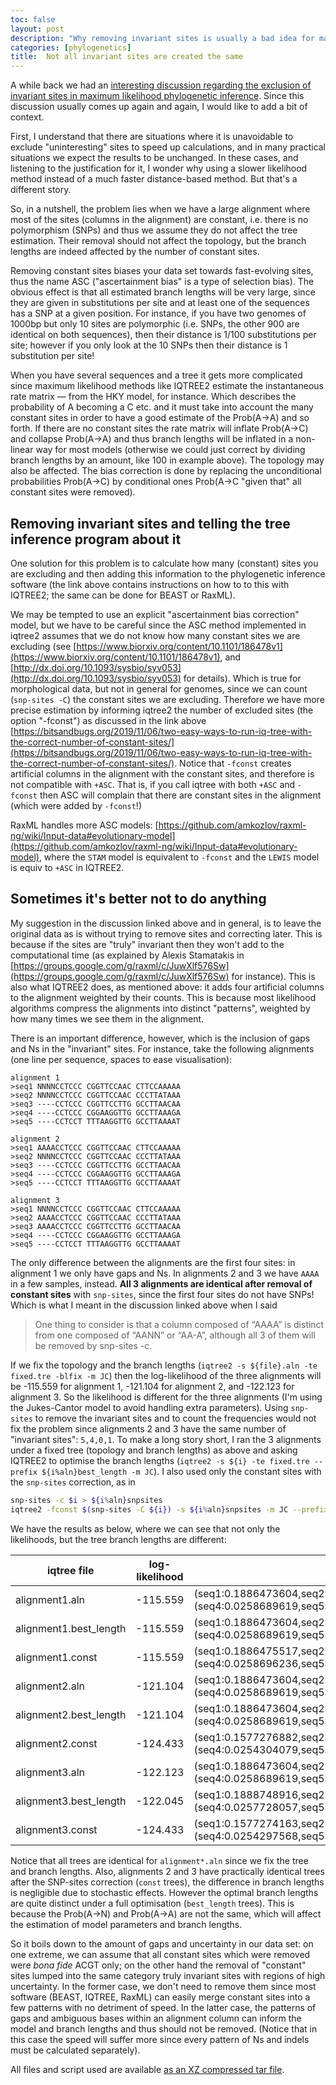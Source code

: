 ```yaml
---
toc: false
layout: post
description: "Why removing invariant sites is usually a bad idea for maximum likelihood tree inference"
categories: [phylogenetics]
title:  Not all invariant sites are created the same
---
```


A while back we had an [interesting discussion regarding the exclusion of invariant sites in maximum likelihood phylogenetic inference](https://bitsandbugs.org/2019/11/06/two-easy-ways-to-run-iq-tree-with-the-correct-number-of-constant-sites/). Since this discussion usually comes up again and again, I would like to add a bit of context.

First, I understand that there are situations where it is unavoidable to exclude "uninteresting" sites to speed up calculations, and in many practical situations we expect the results to be unchanged. In these cases, and listening to the justification for it, I wonder why using a slower likelihood method instead of a much faster distance-based method. But that's a different story. 

So, in a nutshell, the problem lies when we have a large alignment where most of the sites (columns in the alignment) are constant, i.e. there is no polymorphism (SNPs) and thus we assume they do not affect the tree estimation. Their removal should not affect the topology, but the branch lengths are indeed affected by the number of constant sites. 

Removing constant sites biases your data set towards fast-evolving sites, thus the name ASC ("ascertainment bias" is a type of selection bias). The obvious effect is that all estimated branch lengths will be very large, since they are given in substitutions per site and at least one of the sequences has a SNP at a given position. For instance, if you have two genomes of 1000bp but only 10 sites are polymorphic (i.e. SNPs, the other 900 are identical on both sequences), then their distance is 1/100 substitutions per site; however if you only look at the 10 SNPs then their distance is 1 substitution per site! 

When you have several sequences and a tree it gets more complicated since maximum likelihood methods like IQTREE2 estimate the instantaneous rate matrix &mdash; from the HKY model, for instance. Which describes the probability of A becoming a C etc. and it must take into account the many constant sites in order to have a good estimate of the Prob(A->A) and so forth. If there are no constant sites the rate matrix will inflate Prob(A->C) and collapse Prob(A->A) and thus branch lengths will be inflated in a non-linear way for most models (otherwise we could just correct by dividing branch lengths by an amount, like 100 in example above). The topology may also be affected. The bias correction  is done by replacing the unconditional probabilities Prob(A->C) by conditional ones Prob(A->C "given that" all constant sites were removed). 

## Removing invariant sites and telling the tree inference program about it

One solution for this problem is to calculate how many (constant) sites you are excluding and then adding this information to the phylogenetic inference software (the link above contains instructions on how to to this with IQTREE2; the same can be done for BEAST or RaxML). 

We may be tempted to use an explicit "ascertainment bias correction" model, but we have to be careful since the ASC method implemented in iqtree2 assumes that we do not know how many constant sites we are excluding (see [https://www.biorxiv.org/content/10.1101/186478v1](https://www.biorxiv.org/content/10.1101/186478v1), and [http://dx.doi.org/10.1093/sysbio/syv053](http://dx.doi.org/10.1093/sysbio/syv053) for details). Which is true for morphological data, but not in general for genomes, since we can count (`snp-sites -C`) the constant sites we are excluding. Therefore we have more precise estimation by informing iqtree2 the number of excluded sites (the option "-fconst") as discussed in the link above [https://bitsandbugs.org/2019/11/06/two-easy-ways-to-run-iq-tree-with-the-correct-number-of-constant-sites/](https://bitsandbugs.org/2019/11/06/two-easy-ways-to-run-iq-tree-with-the-correct-number-of-constant-sites/). Notice that `-fconst` creates artificial columns in the alignment with the constant sites, and therefore is not compatible with `+ASC`. That is, if you call iqtree with both  `+ASC` and `-fconst` then ASC will complain that there are constant sites in the alignment (which were added by `-fconst`!)


RaxML handles more ASC models: [https://github.com/amkozlov/raxml-ng/wiki/Input-data#evolutionary-model](https://github.com/amkozlov/raxml-ng/wiki/Input-data#evolutionary-model), where the `STAM` model is equivalent to `-fconst` and the `LEWIS` model is equiv to `+ASC` in IQTREE2.

## Sometimes it's better not to do anything 

My suggestion in the discussion linked above and in general, is to leave the original data as is without trying to remove sites and correcting later. This is because if the sites are "truly" invariant then they won't add to the computational time (as explained by Alexis Stamatakis in [https://groups.google.com/g/raxml/c/JuwXlf576Sw](https://groups.google.com/g/raxml/c/JuwXlf576Sw) for instance). This is also what IQTREE2 does, as mentioned above: it adds four artificial columns to the alignment weighted by their counts. This is because most likelihood algorithms compress the alignments into distinct "patterns", weighted by how many times we see them in the alignment.

There is an important difference, however, which is the inclusion of gaps and Ns in the "invariant" sites. For instance, take the following alignments (one line per sequence, spaces to ease visualisation):

```config
alignment 1
>seq1 NNNNCCTCCC CGGTTCCAAC CTTCCAAAAA
>seq2 NNNNCCTCCC CGGTTCCAAC CCCTTATAAA
>seq3 ----CCTCCC CGGTTCCTTG GCCTTAACAA
>seq4 ----CCTCCC CGGAAGGTTG GCCTTAAAGA
>seq5 ----CCTCCT TTTAAGGTTG GCCTTAAAAT

alignment 2
>seq1 AAAACCTCCC CGGTTCCAAC CTTCCAAAAA
>seq2 NNNNCCTCCC CGGTTCCAAC CCCTTATAAA
>seq3 ----CCTCCC CGGTTCCTTG GCCTTAACAA
>seq4 ----CCTCCC CGGAAGGTTG GCCTTAAAGA
>seq5 ----CCTCCT TTTAAGGTTG GCCTTAAAAT

alignment 3 
>seq1 NNNNCCTCCC CGGTTCCAAC CTTCCAAAAA
>seq2 AAAACCTCCC CGGTTCCAAC CCCTTATAAA
>seq3 AAAACCTCCC CGGTTCCTTG GCCTTAACAA
>seq4 ----CCTCCC CGGAAGGTTG GCCTTAAAGA
>seq5 ----CCTCCT TTTAAGGTTG GCCTTAAAAT
```

The only difference between the alignments are the first four sites: in alignment 1 we only have gaps and Ns. In alignments 2 and 3 we have `AAAA` in a few samples, instead. 
**All 3 alignments are identical after removal of constant sites** with `snp-sites`, since the first four sites do not have SNPs! Which is what I meant in the discussion linked above when I said 

> One thing to consider is that a column composed of “AAAA” is distinct from one composed of “AANN” or “AA-A”, although all 3 of them will be removed by snp-sites -c.

If we fix the topology and the branch lengths (`iqtree2 -s ${file}.aln -te fixed.tre -blfix -m JC`) then the log-likelihood of the three alignments will be -115.559 for alignment 1, -121.104 for alignment 2, and 
-122.123 for alignment 3. So the likelihood is different for the three alignments (I'm using the Jukes-Cantor model to avoid handling extra parameters). Using `snp-sites` to remove the invariant sites and to count the frequencies would not fix the problem since alignments 2 and 3 have the same number of "invariant sites": `5,4,0,1`. To make a long story short, I ran the 3 alignments under a fixed tree (topology and branch lengths) as above and asking IQTREE2 to optimise the branch lengths (`iqtree2 -s ${i} -te fixed.tre --prefix ${i%aln}best_length -m JC`). I also used only the constant sites with the `snp-sites` correction, as in 

```bash
snp-sites -c $i > ${i%aln}snpsites
iqtree2 -fconst $(snp-sites -C ${i}) -s ${i%aln}snpsites -m JC --prefix ${i%aln}const
```
We have the results as below, where we can see that not only the likelihoods, but the tree branch lengths are different:

iqtree file | log-likelihood | ML tree
---- | ---- | ----
alignment1.aln | -115.559 | (seq1:0.1886473604,seq2:0.0303274053,(seq3:0.0284331913,(seq4:0.0258689619,seq5:0.2463693196):0.2138883204):0.2087029810);
alignment1.best_length | -115.559 | (seq1:0.1886473604,seq2:0.0303274053,(seq3:0.0284331913,(seq4:0.0258689619,seq5:0.2463693196):0.2138883204):0.2087029810);
alignment1.const | -115.559 | (seq1:0.1886475517,seq2:0.0303274177,(seq3:0.0284339867,(seq4:0.0258696236,seq5:0.2463695763):0.2138875505):0.2087022795);
alignment2.aln | -121.104 | (seq1:0.1886473604,seq2:0.0303274053,(seq3:0.0284331913,(seq4:0.0258689619,seq5:0.2463693196):0.2138883204):0.2087029810);
alignment2.best_length | -121.104 | (seq1:0.1886473604,seq2:0.0303274053,(seq3:0.0284331913,(seq4:0.0258689619,seq5:0.2463693196):0.2138883204):0.2087029810);
alignment2.const | -124.433 | (seq1:0.1577276882,seq2:0.0281664193,(seq3:0.0272139809,(seq4:0.0254304079,seq5:0.2041776675):0.1736347105):0.1705027642);
alignment3.aln | -122.123 | (seq1:0.1886473604,seq2:0.0303274053,(seq3:0.0284331913,(seq4:0.0258689619,seq5:0.2463693196):0.2138883204):0.2087029810);
alignment3.best_length | -122.045 | (seq1:0.1888748916,seq2:0.0261918048,(seq3:0.0246320132,(seq4:0.0257728057,seq5:0.2464608488):0.2140593199):0.1757918053);
alignment3.const | -124.433 | (seq1:0.1577274163,seq2:0.0281664193,(seq3:0.0272140466,(seq4:0.0254297568,seq5:0.2041783024):0.1736349260):0.1705029865);

Notice that all trees are identical for `alignment*.aln` since we fix the tree and branch lengths. Also, alignments 2 and 3 have practically identical trees after the SNP-sites correction (`const` trees), the difference in branch lengths is negligible due to stochastic effects. However the optimal branch lengths are quite distinct under a full optimisation (`best_length` trees). This is because the Prob(A->N) and Prob(A->A) are not the same, which will affect the estimation of model parameters and branch lengths.

So it boils down to the amount of gaps and uncertainty in our data set: on one extreme, we can assume that all constant sites which were removed were *bona fide* ACGT only; on the other hand the removal of "constant" sites lumped into the same category truly invariant sites with regions of high uncertainty. In the former case, we don't need to remove them since most software (BEAST, IQTREE, RaxML) can easily merge constant sites into a few patterns with no detriment of speed. In the latter case, the patterns of gaps and ambiguous bases within an alignment column can inform the model and branch lengths and thus should not be removed. (Notice that in this case the speed will suffer more since every pattern of Ns and indels must be calculated separately). 

All files and script used are available [as an XZ compressed tar file](/assets/20220816.blogentry.txz).